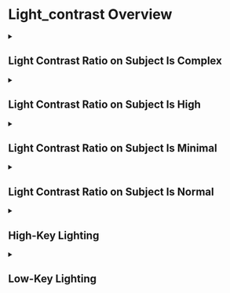 # Light_contrast Overview

<details>
<summary><h2>Light Contrast Ratio on Subject Is Complex</h2></summary>


<h3>🔵 Label Name:</h3>
<code>contrast_is_complex</code>


<h3>📖 Definition:</h3>
Is the light contrast ratio on the subject complex, due to significant lighting changes, camera movement, or subject changes?

<details>
<summary><h4> Question (Definition)</h4></summary>

</details>

<details>
<summary><h4> Alternative Question</h4></summary>

- Does the subject’s lighting contrast vary significantly due to lighting shifts or movement?

- Is the contrast ratio inconsistent because of dynamic lighting conditions?

- Does the lighting on the subject change as the scene progresses?

- Is the contrast affected by camera motion or subject movement?

- Does the subject transition between different lighting conditions?

- Does the video feature lighting where contrast is not stable due to subject or scene changes?

- Is the subject’s visibility affected by fluctuating lighting contrast?

- Does the shot include multiple contrast conditions across different frames?

</details>

<details>
<summary><h4> Prompt (Definition)</h4></summary>

- The light contrast ratio on the subject is complex, varying due to lighting changes, camera motion, or subject changes.

</details>

<details>
<summary><h4> Alternative Prompt</h4></summary>

- A video where the subject’s contrast changes because of lighting adjustments or scene shifts.

- A scene where contrast fluctuates due to varying illumination conditions.

- A shot where the subject’s contrast level is affected by camera movement.

- A video where lighting contrast alters due to subject transitions.

- A sequence where different lighting setups impact the contrast ratio.

- A shot featuring changing contrast on the subject due to environmental or compositional shifts.

- A video where the contrast on the subject is inconsistent over time.

- A scene where contrast conditions change dynamically throughout the video.

</details>

<h4>🟢 Positive:</h4>
<code>self.lighting_setup.subject_contrast_ratio in ['complex_changing']</code>

<h4>🔴 Negative:</h4>
<code>self.lighting_setup.subject_contrast_ratio not in ['complex_changing', 'unknown']</code>

</details>

<details>
<summary><h2>Light Contrast Ratio on Subject Is High</h2></summary>


<h3>🔵 Label Name:</h3>
<code>contrast_is_high</code>


<h3>📖 Definition:</h3>
Does the lighting on the subject have a high contrast ratio, where lit areas are significantly brighter than shadowed areas (1:8 or above)?

<details>
<summary><h4> Question (Definition)</h4></summary>

- Is it a low-key lighting on the subject with a high contrast ratio?

</details>

<details>
<summary><h4> Alternative Question</h4></summary>

- Does the subject’s lighting feature a strong difference between highlights and shadows?

- Is the subject illuminated in a way that creates dramatic contrast?

- Does the subject’s lighting result in deep shadows and bright highlights?

- Is there strong separation between lit and shadowed areas on the subject?

- Does the lighting create bold, well-defined shadows on the subject?

- Is the subject shaped by high-contrast lighting effects?

- Does the video feature high contrast lighting on the subject?

- Is the subject’s visibility defined by stark lighting differences?

</details>

<details>
<summary><h4> Prompt (Definition)</h4></summary>

- The lighting on the subject has a high contrast ratio (1:8 or above), creating strong separation between highlights and shadows.

</details>

<details>
<summary><h4> Alternative Prompt</h4></summary>

- A video where the subject is lit with high contrast, featuring strong highlights and deep shadows.

- A scene where the subject’s lighting produces dramatic visual contrast.

- A shot where the lighting on the subject results in sharply defined shadows.

- A video where the subject is illuminated with bold, high-contrast lighting.

- A sequence where the subject appears well-defined due to intense lighting contrast.

- A shot featuring a subject with bright highlights and deep, crisp shadows.

- A video where high contrast lighting enhances the subject’s form.

- A scene that emphasizes the subject through strong lighting contrast.

</details>

<h4>🟢 Positive:</h4>
<code>self.lighting_setup.subject_contrast_ratio == 'high_contrast'</code>

<h4>🔴 Negative:</h4>
<code>self.lighting_setup.subject_contrast_ratio not in ['high_contrast', 'unknown', 'complex_changing']</code>

</details>

<details>
<summary><h2>Light Contrast Ratio on Subject Is Minimal</h2></summary>


<h3>🔵 Label Name:</h3>
<code>contrast_is_minimal</code>


<h3>📖 Definition:</h3>
Is there a flat lighting on the subject with minimal contrast, where lit and shadowed areas appear nearly the same (1:1 to 1:2)?

<details>
<summary><h4> Question (Definition)</h4></summary>

- Is it a high-key lighting on the subject with minimal contrast?

</details>

<details>
<summary><h4> Alternative Question</h4></summary>

- Does the subject’s lighting feature little to no visible shadowing?

- Is the subject illuminated with very even lighting and no strong highlights?

- Does the lighting on the subject create a flat, uniform appearance?

- Is the separation between lit and shadowed areas on the subject barely noticeable?

- Does the lighting create a soft, nearly shadowless effect on the subject?

- Is the subject shaped by very low contrast lighting?

- Does the video feature lighting where the subject has no strong shadows?

- Is the subject’s visibility defined by flat, even lighting?

</details>

<details>
<summary><h4> Prompt (Definition)</h4></summary>

- The lighting on the subject has minimal contrast (1:1 to 1:2), creating a flat lighting effect.

</details>

<details>
<summary><h4> Alternative Prompt</h4></summary>

- A video where the subject is lit with minimal contrast, appearing evenly illuminated.

- A scene where the subject’s lighting lacks strong highlights or shadows.

- A shot where the lighting on the subject results in a flat, even look.

- A video where the subject is illuminated with almost no shadowing.

- A sequence where the subject appears with a soft, uniform brightness.

- A shot featuring a subject with little to no visible shading.

- A video where even lighting minimizes shadow depth.

- A scene that reduces contrast for a smooth, flat-lit appearance.

</details>

<h4>🟢 Positive:</h4>
<code>self.lighting_setup.subject_contrast_ratio == 'minimal_contrast'</code>

<h4>🔴 Negative:</h4>
<code>self.lighting_setup.subject_contrast_ratio not in ['minimal_contrast', 'unknown', 'complex_changing']</code>

</details>

<details>
<summary><h2>Light Contrast Ratio on Subject Is Normal</h2></summary>


<h3>🔵 Label Name:</h3>
<code>contrast_is_normal</code>


<h3>📖 Definition:</h3>
Does the lighting on the subject have a normal contrast ratio, where lit and shadowed areas differ slightly (1:2 to 1:8)?

<details>
<summary><h4> Question (Definition)</h4></summary>

</details>

<details>
<summary><h4> Alternative Question</h4></summary>

- Does the subject’s lighting feature soft and natural contrast?

- Is the subject illuminated with a moderate difference between highlights and shadows?

- Does the lighting on the subject create subtle but visible shadowing?

- Is the separation between lit and shadowed areas on the subject balanced?

- Does the lighting create a natural, gentle contrast on the subject?

- Is the subject shaped by lighting that is neither too harsh nor too flat?

- Does the video feature well-balanced lighting on the subject?

- Is the subject’s visibility defined by moderate lighting differences?

</details>

<details>
<summary><h4> Prompt (Definition)</h4></summary>

- The lighting on the subject has a normal contrast ratio (1:2 to 1:8), creating a balanced separation between highlights and shadows.

</details>

<details>
<summary><h4> Alternative Prompt</h4></summary>

- A video where the subject is lit with normal contrast, featuring soft and balanced highlights and shadows.

- A scene where the subject’s lighting appears natural and evenly distributed.

- A shot where the lighting on the subject results in gentle, moderate shadows.

- A video where the subject is illuminated with soft, natural contrast.

- A sequence where the subject appears well-defined without extreme contrast.

- A shot featuring a subject with visible but subtle shadowing.

- A video where balanced lighting enhances the subject’s form without harshness.

- A scene that maintains a natural, moderate contrast on the subject.

</details>

<h4>🟢 Positive:</h4>
<code>self.lighting_setup.subject_contrast_ratio == 'normal_contrast'</code>

<h4>🔴 Negative:</h4>
<code>self.lighting_setup.subject_contrast_ratio not in ['normal_contrast', 'unknown', 'complex_changing']</code>

</details>

<details>
<summary><h2>High-Key Lighting</h2></summary>


<h3>🔵 Label Name:</h3>
<code>high_key_lighting</code>


<h3>📖 Definition:</h3>
Is the lighting on the subject high-key, featuring minimal contrast where lit and shadowed areas appear nearly the same (1:1 to 1:2)?

<details>
<summary><h4> Question (Definition)</h4></summary>

- Does the subject’s lighting create a bright, evenly illuminated appearance with little to no shadow?

</details>

<details>
<summary><h4> Alternative Question</h4></summary>

- Does the subject’s lighting feature soft, minimal shadows?

- Is the subject evenly illuminated with a bright, balanced light?

- Does the lighting on the subject create a soft, diffused look with little contrast?

- Is the separation between lit and shadowed areas barely noticeable?

- Does the lighting minimize harsh shadows, creating a bright and airy appearance?

- Is the subject shaped by smooth, even lighting with minimal contrast?

- Does the video feature high-key lighting, reducing shadow depth?

- Is the subject’s visibility defined by soft, evenly distributed illumination?

</details>

<details>
<summary><h4> Prompt (Definition)</h4></summary>

- The video features high-key lighting, where the subject is brightly lit with minimal contrast (1:1 to 1:2), reducing shadows and creating a soft, even illumination.

</details>

<details>
<summary><h4> Alternative Prompt</h4></summary>

- A video where the subject is lit with high-key lighting, appearing bright and evenly illuminated.

- A scene where the subject’s lighting lacks strong shadows, creating a soft effect.

- A shot where the lighting on the subject results in an even, well-distributed brightness.

- A video using high-key lighting to minimize contrast and shadow depth.

- A sequence where the subject appears clearly defined with smooth, diffused lighting.

- A shot featuring a subject with little to no noticeable shadowing.

- A video where even lighting ensures a bright and soft visual tone.

- A scene emphasizing a bright, clear aesthetic with minimal contrast.

</details>

<h4>🟢 Positive:</h4>
<code>self.lighting_setup.subject_contrast_ratio == 'minimal_contrast'</code>

<h4>🔴 Negative:</h4>
<code>self.lighting_setup.subject_contrast_ratio not in ['minimal_contrast', 'unknown', 'complex_changing']</code>

</details>

<details>
<summary><h2>Low-Key Lighting</h2></summary>


<h3>🔵 Label Name:</h3>
<code>low_key_lighting</code>


<h3>📖 Definition:</h3>
Is the lighting on the subject low-key, featuring a high contrast ratio where lit areas are significantly brighter than shadowed areas (1:8 or above)?

<details>
<summary><h4> Question (Definition)</h4></summary>

- Does the subject’s lighting create a dramatic, high-contrast effect with deep shadows?

</details>

<details>
<summary><h4> Alternative Question</h4></summary>

- Is the subject illuminated in a way that produces a strong contrast between highlights and shadows?

- Does the lighting create deep shadows and strong highlights on the subject?

- Is the separation between lit and shadowed areas very pronounced?

- Does the subject appear shaped by intense, directional lighting with stark contrasts?

- Is the scene visually defined by dramatic lighting with bold shadows?

- Does the video feature low-key lighting, emphasizing shadow and depth?

- Does the subject’s visibility depend on strong contrast lighting effects?

- Does the scene use strong directional lighting that enhances the subject’s form with shadows?

</details>

<details>
<summary><h4> Prompt (Definition)</h4></summary>

- The video features low-key lighting, creating a high contrast ratio (1:8 or above) with deep shadows and dramatic separation between highlights and dark areas.

</details>

<details>
<summary><h4> Alternative Prompt</h4></summary>

- A video where the subject is lit with low-key lighting, featuring dramatic shadows and strong highlights.

- A scene where the subject’s lighting creates high contrast with bold, directional light.

- A shot where the lighting produces deep, well-defined shadows on the subject.

- A video emphasizing the subject’s form through strong contrast lighting.

- A sequence that enhances the subject’s depth with intense shadows and directional light.

- A shot where bright highlights and dark shadows define the subject’s visual impact.

- A video utilizing low-key lighting to create a moody, dramatic effect.

- A scene that relies on stark lighting contrast for strong visual storytelling.

</details>

<h4>🟢 Positive:</h4>
<code>self.lighting_setup.subject_contrast_ratio == 'high_contrast'</code>

<h4>🔴 Negative:</h4>
<code>self.lighting_setup.subject_contrast_ratio not in ['high_contrast', 'unknown', 'complex_changing']</code>

</details>
